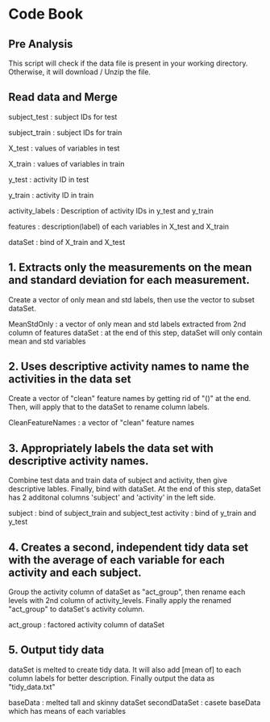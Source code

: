 Code Book
==========

## Pre Analysis
This script will check if the data file is present in your working directory.
Otherwise, it will download / Unzip the file. 

## Read data and Merge
subject_test : subject IDs for test

subject_train : subject IDs for train

X_test : values of variables in test

X_train : values of variables in train

y_test : activity ID in test

y_train : activity ID in train

activity_labels : Description of activity IDs in y_test and y_train

features : description(label) of each variables in X_test and X_train

dataSet : bind of X_train and X_test

## 1. Extracts only the measurements on the mean and standard deviation for each measurement. 
Create a vector of only mean and std labels, then use the vector to subset dataSet.

MeanStdOnly : a vector of only mean and std labels extracted from 2nd column of features
dataSet : at the end of this step, dataSet will only contain mean and std variables
## 2. Uses descriptive activity names to name the activities in the data set
Create a vector of "clean" feature names by getting rid of "()" at the end. Then, will apply that to the dataSet to rename column labels.

CleanFeatureNames : a vector of "clean" feature names
## 3. Appropriately labels the data set with descriptive activity names.
Combine test data and train data of subject and activity, then give descriptive lables. Finally, bind with dataSet. At the end of this step, dataSet has 2 additonal columns 'subject' and 'activity' in the left side.

subject : bind of subject_train and subject_test
activity : bind of y_train and y_test
## 4. Creates a second, independent tidy data set with the average of each variable for each activity and each subject. 
Group the activity column of dataSet as "act_group", then rename each levels with 2nd column of activity_levels. Finally apply the renamed "act_group" to dataSet's activity column.

act_group : factored activity column of dataSet
## 5. Output tidy data
dataSet is melted to create tidy data. It will also add [mean of] to each column labels for better description. Finally output the data as "tidy_data.txt"

baseData : melted tall and skinny dataSet
secondDataSet : casete baseData which has means of each variables
